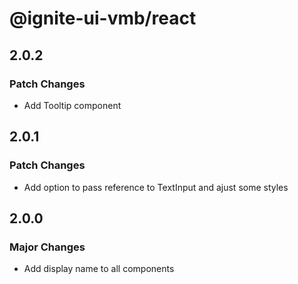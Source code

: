 # @ignite-ui-vmb/react

## 2.0.2

### Patch Changes

- Add Tooltip component

## 2.0.1

### Patch Changes

- Add option to pass reference to TextInput and ajust some styles

## 2.0.0

### Major Changes

- Add display name to all components
